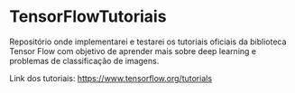 # TensorFlowTutoriais
Repositório onde implementarei e testarei os tutoriais oficiais da biblioteca Tensor Flow com objetivo de aprender mais sobre deep learning e problemas de classificação de imagens.

Link dos tutoriais: https://www.tensorflow.org/tutorials
